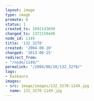 ```yaml
---
layout: image
type: image
promote: 0
status: 1
created_ts: 1092143699
changed_ts: 1372159440
node_id: 1149
title: '132_3270'
created: '2004-08-10'
changed: '2013-06-25'
redirect_from:
- "/node/1149/"
permalink: "/2004/08/10/132_3270/"
tags:
- Kaikoura
images:
- src: image/images/132_3270-1149.jpg
  name: 132_3270-1149.jpg
---
```



